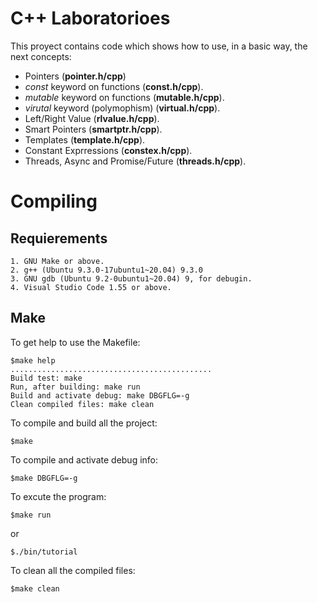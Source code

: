 
# C++ Laboratorioes

This proyect contains code which shows how to use, in a basic way, the next concepts:

+ Pointers (**pointer.h/cpp**)
+ *const* keyword on functions (**const.h/cpp**).
+ *mutable* keyword on functions (**mutable.h/cpp**).
+ *virutal* keyword (polymophism) (**virtual.h/cpp**).
+ Left/Right Value (**rlvalue.h/cpp**).
+ Smart Pointers (**smartptr.h/cpp**).
+ Templates (**template.h/cpp**).
+ Constant Exprressions (**constex.h/cpp**).
+ Threads, Async and Promise/Future (**threads.h/cpp**).

# Compiling

## Requierements

    1. GNU Make or above.
    2. g++ (Ubuntu 9.3.0-17ubuntu1~20.04) 9.3.0
    3. GNU gdb (Ubuntu 9.2-0ubuntu1~20.04) 9, for debugin.
    4. Visual Studio Code 1.55 or above.



## Make

To get help to use the Makefile:
```shell
$make help
.............................................
Build test: make
Run, after building: make run
Build and activate debug: make DBGFLG=-g
Clean compiled files: make clean

```

To compile and build all the project:
```shell
$make
```

To compile and activate debug info:

```shell
$make DBGFLG=-g
```

To excute the program:
```shell
$make run
```

or

```shell
$./bin/tutorial
```

To clean all the compiled files:

```shell
$make clean
```
